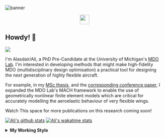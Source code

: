 <!--
# Welcome to Ali's github profile


-->

![banner](https://raw.githubusercontent.com/A-Gray-94/A-Gray-94/main/Images/GitHubProfileBanner.png)
<p align='center'>
<a href="https://www.linkedin.com/in/alasdaircgray/"><img height="30" src="https://github.com/WaylonWalker/WaylonWalker/blob/main/icon/linkedin.png?raw=true"></a>
</p>

## Howdy! 👋

![](https://komarev.com/ghpvc/?username=A-Gray-94&color=blue)

I'm Alasdair/Ali, a PhD Pre-Candidate at the University of Michigan's [MDO Lab](http://mdolab.engin.umich.edu).
I'm interested in developing methods that might make high-fidelity MDO (multidisciplinary design optimisation) a practical tool for designing the next generation of highly flexible aircraft.

For example, in my [MSc thesis](http://resolver.tudelft.nl/uuid:1a6b5001-d213-40d9-bc2c-5e831eda527d), and the [corresponding conference paper](https://www.researchgate.net/publication/348242101_Geometrically_Nonlinear_High-fidelity_Aerostructural_Optimization_for_Highly_Flexible_Wings), I expanded the MDO Lab's MACH framework to enable the use of geometrically nonlinear finite element models which are critical for accurately modelling the aeroelastic behaviour of very flexible wings.

Watch This space for more publications on this research coming soon!

<!--
**A-Gray-94/A-Gray-94** is a ✨ _special_ ✨ repository because its `README.md` (this file) appears on your GitHub profile.

Here are some ideas to get you started:

- 🔭 I’m currently working on ...
- 🌱 I’m currently learning ...
- 👯 I’m looking to collaborate on ...
- 🤔 I’m looking for help with ...
- 💬 Ask me about ...
- 📫 How to reach me: ...
- 😄 Pronouns: ...
- ⚡ Fun fact: ...
-->


[![Ali's github stats](https://github-readme-stats.vercel.app/api?username=A-Gray-94)](https://github.com/anuraghazra/github-readme-stats)
[![Ali's wakatime stats](https://github-readme-stats.vercel.app/api/wakatime?username=ACGray)](https://github.com/anuraghazra/github-readme-stats)


<details>
  <summary>
    <strong>My Working Style</strong>
  </summary>
  
  <!--START_SECTION:waka-->
![Lines of code](https://img.shields.io/badge/From%20Hello%20World%20I%27ve%20Written-4.3%20million%20lines%20of%20code-blue)

**I'm an Early 🐤** 

```text
🌞 Morning    47 commits     ███░░░░░░░░░░░░░░░░░░░░░░   14.07% 
🌆 Daytime    122 commits    █████████░░░░░░░░░░░░░░░░   36.53% 
🌃 Evening    140 commits    ██████████░░░░░░░░░░░░░░░   41.92% 
🌙 Night      25 commits     █░░░░░░░░░░░░░░░░░░░░░░░░   7.49%

```
📅 **I'm Most Productive on Friday** 

```text
Monday       48 commits     ███░░░░░░░░░░░░░░░░░░░░░░   14.37% 
Tuesday      46 commits     ███░░░░░░░░░░░░░░░░░░░░░░   13.77% 
Wednesday    49 commits     ███░░░░░░░░░░░░░░░░░░░░░░   14.67% 
Thursday     78 commits     █████░░░░░░░░░░░░░░░░░░░░   23.35% 
Friday       80 commits     ██████░░░░░░░░░░░░░░░░░░░   23.95% 
Saturday     12 commits     █░░░░░░░░░░░░░░░░░░░░░░░░   3.59% 
Sunday       21 commits     █░░░░░░░░░░░░░░░░░░░░░░░░   6.29%

```


📊 **This Week I Spent My Time On** 

```text
💬 Programming Languages: 
Python                   10 hrs 55 mins      ███████████████░░░░░░░░░░   61.33% 
reStructuredText         3 hrs               ████░░░░░░░░░░░░░░░░░░░░░   16.92% 
C                        2 hrs 3 mins        ███░░░░░░░░░░░░░░░░░░░░░░   11.53% 
TeX                      43 mins             █░░░░░░░░░░░░░░░░░░░░░░░░   4.04% 
Makefile                 22 mins             ░░░░░░░░░░░░░░░░░░░░░░░░░   2.1%

🔥 Editors: 
VS Code                  17 hrs 47 mins      █████████████████████████   100.0%

🐱‍💻 Projects: 
pytacs                   5 hrs 11 mins       ███████░░░░░░░░░░░░░░░░░░   29.18% 
umnast_mach              4 hrs 56 mins       ███████░░░░░░░░░░░░░░░░░░   27.79% 
tacs_orig                3 hrs 13 mins       ████░░░░░░░░░░░░░░░░░░░░░   18.1% 
FEMpy                    2 hrs               ██░░░░░░░░░░░░░░░░░░░░░░░   11.25% 
FEMOR                    1 hr 13 mins        █░░░░░░░░░░░░░░░░░░░░░░░░   6.88%

💻 Operating System: 
Linux                    17 hrs 47 mins      █████████████████████████   100.0%

```

**I Mostly Code in Python** 

```text
Python                   10 repos            ████████████░░░░░░░░░░░░░   50.0% 
TeX                      3 repos             ███░░░░░░░░░░░░░░░░░░░░░░   15.0% 
HTML                     2 repos             ██░░░░░░░░░░░░░░░░░░░░░░░   10.0% 
C++                      1 repo              █░░░░░░░░░░░░░░░░░░░░░░░░   5.0% 
MATLAB                   1 repo              █░░░░░░░░░░░░░░░░░░░░░░░░   5.0%

```


**Timeline**

![Chart not found](https://raw.githubusercontent.com/A-Gray-94/A-Gray-94/main/charts/bar_graph.png) 


 Last Updated on 05/09/2021
<!--END_SECTION:waka-->
</details>
